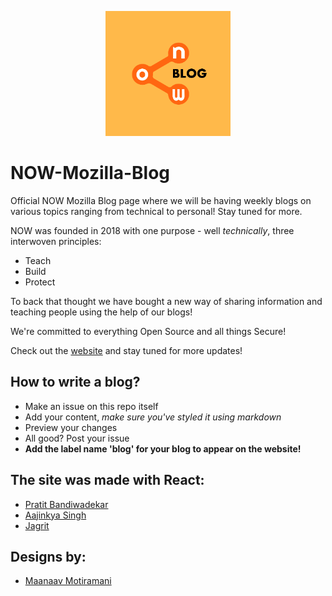<p align="center"><img src="./NOW-Mozilla-Blog/src/images/now-circle.png" height="200px" width="200px" alt="NOW Blogs"/></p>

# NOW-Mozilla-Blog

Official NOW Mozilla Blog page where we will be having weekly blogs on various topics ranging from technical to personal! Stay tuned for more. 

NOW was founded in 2018 with one purpose - well *technically*, three interwoven principles:
- Teach
- Build
- Protect

To back that thought we have bought a new way of sharing information and teaching people using the help of our blogs! 

We're committed to everything Open Source and all things Secure!

Check out the [website](http://nowmozilla.club/NOW-Mozilla-Blog) and stay tuned for more updates!

## How to write a blog?
- Make an issue on this repo itself
- Add your content, *make sure you've styled it using markdown*
- Preview your changes
- All good? Post your issue
- **Add the label name 'blog' for your blog to appear on the website!**

## The site was made with React:
- [Pratit Bandiwadekar](https://github.com/Pratit23)
- [Aajinkya Singh](https://github.com/aajinkya1203)
- [Jagrit](https://github.com/JAgrit20)

## Designs by:
- [Maanaav Motiramani](https://github.com/Maanaav)
